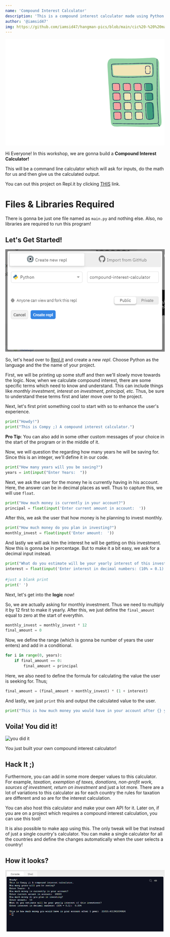 ```yaml
---
name: 'Compound Interest Calculator'
description: 'This is a compound interest calculator made using Python'
author: '@iamsid47'
img: https://github.com/iamsid47/hangman-pics/blob/main/cic%20-%20%20main.png
---
```


![Compound Interest Calculator](https://github.com/iamsid47/hangman-pics/blob/main/cic%20-%20%20main.png)

Hi Everyone! In this workshop, we are gonna build a **Compound Interest Calculator!**

This will be a command line calculator which will ask for inputs, do the math for us and then give us the calculated output.

You can out this project on Repl.it by clicking [THIS](https://repl.it/@iamsid47/compound-interest-calculator#main.py) link.

# Files & Libraries Required

There is gonna be just one file named as `main.py` and nothing else. Also, no libraries are required to run this program!

## Let's Get Started!

![Create a repl](https://github.com/iamsid47/hangman-pics/blob/main/cic%20-%20repl.png)

So, let's head over to [Repl.it](https://repl.it) and create a new *repl*. Choose Python as the language and the the name of your project.

First, we will be printing up some stuff and then we'll slowly move towards the logic. Now, when we calculate compound interest, there are some specific terms which need to know and understand. This can include things like *monthly investment, interest on investment, principal, etc.* Thus, be sure to understand these terms first and later move over to the project.

Next, let's first print something cool to start with so to enhance the user's experience.

```python
print("Howdy!")
print("This is Compy ;) A compound interest calculator.")
```
**Pro Tip**: You can also add in some other custom messages of your choice in the start of the program or in the middle of it.

Now, we will question the regarding how many years he will be saving for. Since this is an integer, we'll define it in our code.

```python
print("How many years will you be saving?")
years = int(input("Enter Years:  "))
```

Next, we ask the user for the money he is currently having in his account. Here, the answer can be in decimal places as well. Thus to capture this, we will use `float`.

```python
print("How much money is currently in your account?")
principal = float(input('Enter current amount in account:  '))
```

After this, we ask the user that how money is he planning to invest monthly.

```python
print("How much money do you plan in investing?")
monthly_invest = float(input('Enter amount:  '))
```
And lastly we will ask him the interest he will be getting on this investment. Now this is gonna be in percentage. But to make it a bit easy, we ask for a decimal input instead.

```python
print("What do you estimate will be your yearly interest of this investment?")
interest = float(input('Enter interest in decimal numbers: (10% = 0.1):  '))

#just a blank print
print(' ')
```
Next, let's get into the **logic** now!

So, we are actually asking for monthly investment. Thus we need to multiply it by 12 first to make it yearly. After this, we just define the `final_amount` equal to zero at the start of everythin.

```python
monthly_invest = monthly_invest * 12
final_amount = 0
```
Now, we define the range (which is gonna be number of years the user enters) and add in a conditional.

```python
for i in range(0, years):
    if final_amount == 0:
        final_amount = principal
```
Here, we also need to define the formula for calculating the value the user is seeking for. Thus;

```python
final_amount = (final_amount + monthly_invest) * (1 + interest)
```
And lastly, we just `print` this and output the calculated value to the user.

```python
print("This is how much money you would have in your account after {} year:  ".format(years) + str(final_amount))
```

## Voila! You did it!

![you did it](https://media.giphy.com/media/fHo4wMUPwVFzmQn4UU/giphy.gif)

You just built your own compound interest calculator! 

## Hack It ;)

Furthermore, you can add in some more deeper values to this calculator. For example, *taxation, exemption of taxes, donations, non-profit work, sources of investment, return on investment* and just a lot more. There are a lot of variations to this calculator as for each country the rules for taxation are different and so are for the interest calculation.

You can also host this calculator and make your own API for it. Later on, if you are on a project which requires a compound interest calculation, you can use this tool!

It is also possible to make app using this. The only tweak will be that instead of just a single country's calculator. You can make a single calculator for all the countries and define the changes automatically when the user selects a country!

## How it looks?

![how it works](https://github.com/iamsid47/hangman-pics/blob/main/cic%20-%20how%20it%20works.png)
